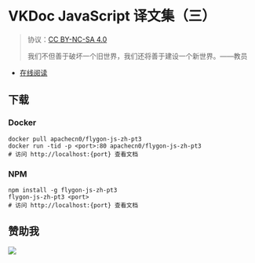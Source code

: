 # VKDoc JavaScript 译文集（三）

> 协议：[CC BY-NC-SA 4.0](http://creativecommons.org/licenses/by-nc-sa/4.0/)
> 
> 我们不但善于破坏一个旧世界，我们还将善于建设一个新世界。——教员

* [在线阅读](https://js3.flygon.net)
## 下载

### Docker

```
docker pull apachecn0/flygon-js-zh-pt3
docker run -tid -p <port>:80 apachecn0/flygon-js-zh-pt3
# 访问 http://localhost:{port} 查看文档
```

### NPM

```
npm install -g flygon-js-zh-pt3
flygon-js-zh-pt3 <port>
# 访问 http://localhost:{port} 查看文档
```

## 赞助我

![](https://img-blog.csdnimg.cn/20200112005920729.png)
